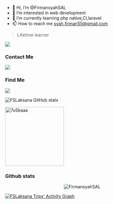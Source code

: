 - 👋 Hi, I’m @FirmansyahSAL
- 👀 I’m interested in web development
- 🌱 I’m currently learning php native,CI,laravel
- 📫 How to reach me syah.firman55@gmail.com

> Lifetime learner

![](http://estruyf-github.azurewebsites.net/api/VisitorHit?user=FirmansyahSAL&repo=FirmansyahSAL&countColorcountColor)

### Contact Me
<a href="https://t.me/Fslaksana"><img src="https://img.shields.io/badge/-Telegram-0077B5?style=flat&logo=Telegram&logoColor=white"/></a>

### Find Me
<a href="https://www.linkedin.com/in/firmansyah-surwa-adi-laksono-627063153/"><img src="https://img.shields.io/badge/-LinkedIn-0077B5?style=flat&logo=Linkedin&logoColor=white"/></a>


![FSLaksana GitHub stats](https://github-readme-stats.vercel.app/api?username=FirmansyahSAL&include_all_commits=true&show_icons=true&title_color=fff&icon_color=79ff97&text_color=9f9f9f&bg_color=151515)

 <img src="https://github-readme-stats.vercel.app/api/top-langs?username=FirmansyahSAL&langs_count=10&show_icons=true&locale=en&layout=compact&theme=react-dark" alt="7oSkaaa" height="192px"/>
  <br/>

### Github stats
<!-- blog start -->
<p align="center"><img src="https://github-readme-streak-stats.herokuapp.com/?user=FirmansyahSAL&theme=react-dark" alt="FirmansyahSAL" /></p>


[![FSLaksana Trips' Activity Graph](https://activity-graph.herokuapp.com/graph?username=FirmansyahSAL&custom_title=Aksa%20Trips's%20Contribution%20Graph&theme=react-dark&bg_color=282828&hide_border=true&line=d1a01f&point=c58545)](https://abhigyantrips.dev)

<!---
FirmansyahSAL/FirmansyahSAL is a ✨ special ✨ repository because its `README.md` (this file) appears on your GitHub profile.
You can click the Preview link to take a look at your changes.
--->
